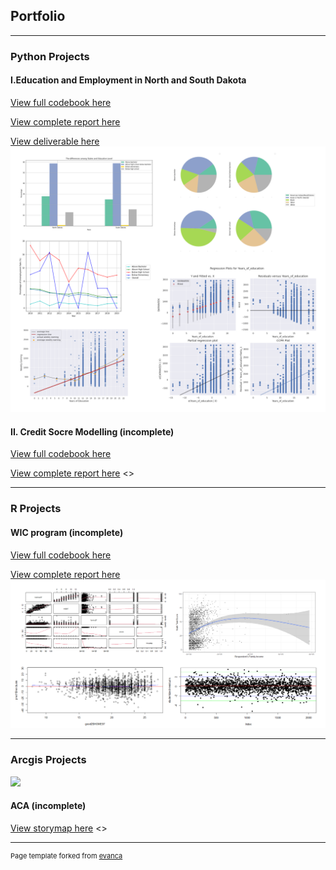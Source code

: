 ## Portfolio

---

### Python Projects
#### I.Education and Employment in North and South Dakota

[View full codebook here](https://colab.research.google.com/drive/1BvZ8xSWt_Q2aOr8qw_fBn3Cnp-LNrMdB?usp=sharing)

[View complete report here](https://sallyxu0106.github.io/pdf/education_and_employment.pdf)

[View deliverable here](https://sallyxu0106.github.io/images/python_project_1_infographic.jpg)
<img src="images/python_project_1.png?raw=true"/>

#### II. Credit Socre Modelling (incomplete)

[View full codebook here]()

[View complete report here]()
<>


---

### R Projects
#### WIC program (incomplete)

[View full codebook here](https://sallyxu0106.github.io/html/r_project_1.html)

[View complete report here](https://sallyxu0106.github.io/pdf/WIC_evaluation_study.pdf)
<img src="images/r_project_1.png?raw=true"/>


---

### Arcgis Projects

<img src="images/arcgis_projects_1.png?raw=true"/>

#### ACA (incomplete)

[View storymap here]()
<>


---
<p style="font-size:11px">Page template forked from <a href="https://github.com/evanca/quick-portfolio">evanca</a></p>
<!-- Remove above link if you don't want to attibute -->
